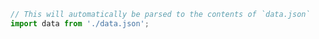 ```js filename="MyComponent.stories.js|jsx|mjs|ts|tsx" renderer="common" language="js"
// This will automatically be parsed to the contents of `data.json`
import data from './data.json';
```

